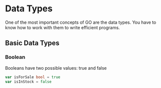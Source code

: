 # Data Types

One of the most important concepts of GO are the data types. You have to know how to work with them to write efficient programs. 

## Basic Data Types

### Boolean
Booleans have two possible values: true and false

```Go
var isForSale bool = true
var isInStock = false
```
